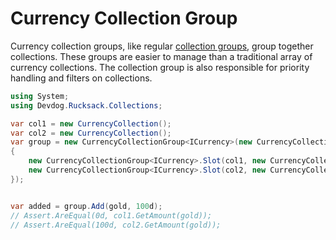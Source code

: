 # Currency Collection Group

Currency collection groups, like regular [collection groups](../Collections/CollectionGroup.md), group together collections. These groups are easier to manage than a traditional array of currency collections. The collection group is also responsible for priority handling and filters on collections.

```csharp
using System;
using Devdog.Rucksack.Collections;

var col1 = new CurrencyCollection();
var col2 = new CurrencyCollection();
var group = new CurrencyCollectionGroup<ICurrency>(new CurrencyCollectionGroup<ICurrency>.Slot[]
{
	new CurrencyCollectionGroup<ICurrency>.Slot(col1, new CurrencyCollectionPriority<ICurrency>()), 
	new CurrencyCollectionGroup<ICurrency>.Slot(col2, new CurrencyCollectionPriority<ICurrency>(60, 60, 60)), // Set a higher priority
});


var added = group.Add(gold, 100d);
// Assert.AreEqual(0d, col1.GetAmount(gold));
// Assert.AreEqual(100d, col2.GetAmount(gold));
```
